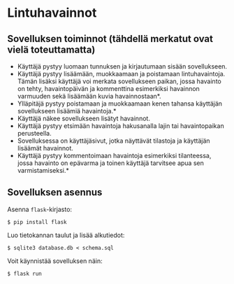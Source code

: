 # Lintuhavainnot

## Sovelluksen toiminnot (tähdellä merkatut ovat vielä toteuttamatta)

* Käyttäjä pystyy luomaan tunnuksen ja kirjautumaan sisään sovellukseen.
* Käyttäjä pystyy lisäämään, muokkaamaan ja poistamaan lintuhavaintoja. Tämän lisäksi käyttäjä voi merkata sovellukseen paikan, jossa havainto on tehty, havaintopäivän ja kommenttina esimerkiksi havainnon varmuuden sekä lisäämään kuvia havainnostaan*.
* Ylläpitäjä pystyy poistamaan ja muokkaamaan kenen tahansa käyttäjän sovellukseen lisäämiä havaintoja.*
* Käyttäjä näkee sovellukseen lisätyt havainnot.
* Käyttäjä pystyy etsimään havaintoja hakusanalla lajin tai havaintopaikan perusteella.
* Sovelluksessa on käyttäjäsivut, jotka näyttävät tilastoja ja käyttäjän lisäämät havainnot.
* Käyttäjä pystyy kommentoimaan havaintoja esimerkiksi tilanteessa, jossa havainto on epävarma ja toinen käyttäjä tarvitsee apua sen varmistamiseksi.*

## Sovelluksen asennus

Asenna `flask`-kirjasto:

```
$ pip install flask
```

Luo tietokannan taulut ja lisää alkutiedot:

```
$ sqlite3 database.db < schema.sql
```

Voit käynnistää sovelluksen näin:

```
$ flask run
```
